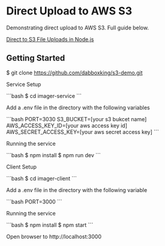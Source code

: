# Direct Upload to AWS S3
<p>Demonstrating direct upload to AWS S3. Full guide below.</p>
<p><a href="https://devcenter.heroku.com/articles/s3-upload-node" target="_blank" title="Direct to S3 File Uploads in Node.js">Direct to S3 File Uploads in Node.js</a> </p>

## Getting Started
$ git clone https://github.com/dabboxking/s3-demo.git

<p>Service Setup</p>
```bash
$ cd imager-service
```
<p>Add a .env file in the directory with the following variables</p>
```bash
PORT=3030
S3_BUCKET=[your s3 bukcet name]
AWS_ACCESS_KEY_ID=[your aws access key id]
AWS_SECRET_ACCESS_KEY=[your aws secret access key]
```
<p>Running the service</p>
```bash
$ npm install
$ npm run dev
```
<p>Client Setup</p>
```bash
$ cd imager-client
```
<p>Add a .env file in the directory with the following variable</p>
```bash
PORT=3000
```
<p>Running the service</p>
```bash
$ npm install
$ npm start
```
<p>Open browser to http://localhost:3000</p>
